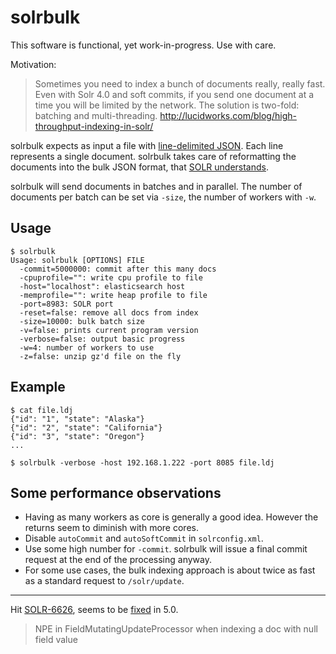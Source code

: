 solrbulk
========

This software is functional, yet work-in-progress. Use with care.

Motivation:

> Sometimes you need to index a bunch of documents really, really fast.
  Even with Solr 4.0 and soft commits, if you send one document at a time
  you will be limited by the network. The solution is two-fold: batching
  and multi-threading. http://lucidworks.com/blog/high-throughput-indexing-in-solr/

solrbulk expects as input a file with [line-delimited JSON](http://en.wikipedia.org/wiki/Line_Delimited_JSON). Each line
represents a single document. solrbulk takes care of reformatting the documents
into the bulk JSON format, that [SOLR understands](https://wiki.apache.org/solr/UpdateJSON).

solrbulk will send documents in batches and in parallel. The number of documents
per batch can be set via `-size`, the number of workers with `-w`.

Usage
-----

    $ solrbulk
    Usage: solrbulk [OPTIONS] FILE
      -commit=5000000: commit after this many docs
      -cpuprofile="": write cpu profile to file
      -host="localhost": elasticsearch host
      -memprofile="": write heap profile to file
      -port=8983: SOLR port
      -reset=false: remove all docs from index
      -size=10000: bulk batch size
      -v=false: prints current program version
      -verbose=false: output basic progress
      -w=4: number of workers to use
      -z=false: unzip gz'd file on the fly

Example
-------

    $ cat file.ldj
    {"id": "1", "state": "Alaska"}
    {"id": "2", "state": "California"}
    {"id": "3", "state": "Oregon"}
    ...

    $ solrbulk -verbose -host 192.168.1.222 -port 8085 file.ldj

Some performance observations
-----------------------------

* Having as many workers as core is generally a good idea. However the returns seem to diminish with more cores.
* Disable `autoCommit` and `autoSoftCommit` in `solrconfig.xml`.
* Use some high number for `-commit`. solrbulk will issue a final commit request at the end of the processing anyway.
* For some use cases, the bulk indexing approach is about twice as fast as a standard request to `/solr/update`.

----

Hit [SOLR-6626](https://issues.apache.org/jira/browse/SOLR-6626),
seems to be [fixed](https://svn.apache.org/viewvc?view=revision&revision=1646389) in 5.0.

> NPE in FieldMutatingUpdateProcessor when indexing a doc with null field value
